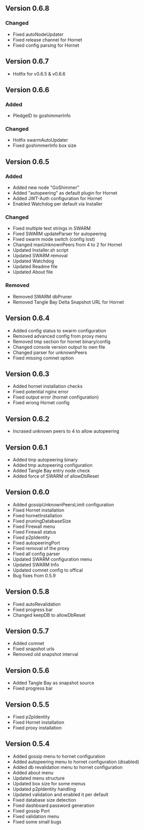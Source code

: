 ## Version 0.6.8
### Changed
- Fixed autoNodeUpdater
- Fixed release channel for Hornet
- Fixed config parsing for Hornet

## Version 0.6.7
- Hotfix for v0.6.5 & v0.6.6

## Version 0.6.6
### Added
- PledgeID to goshimmerInfo
### Changed
- Hotfix swarmAutoUpdater
- Fixed goshimmerInfo box size

## Version 0.6.5
### Added
- Added new node "GoShimmer"
- Added "autopeering" as default plugin for Hornet
- Added JWT-Auth configuration for Hornet
- Enabled Watchdog per default via Installer
### Changed
- Fixed multiple text strings in SWARM
- Fixed SWARM updateParser for autopeering
- Fixed swarm mode switch (config lost)
- Changed maxUnknownPeers from 4 to 2 for Hornet
- Updated Installer.sh script
- Updated SWARM removal
- Updated Watchdog
- Updated Readme file
- Updated About file
### Removed
- Removed SWARM dbPruner
- Removed Tangle Bay Delta Snapshot URL for Hornet


## Version 0.6.4
- Added config status to swarm configuration
- Removed advanced config from proxy menu
- Removed tmp section for hornet binary/config
- Changed console version output to own file
- Changed parser for unknownPeers
- Fixed missing comnet option


## Version 0.6.3
- Added hornet installation checks
- Fixed potential nginx error
- Fixed output error (hornet configuration)
- Fixed wrong Hornet config


## Version 0.6.2
- Incrased unknown peers to 4 to allow autopeering


## Version 0.6.1
- Added tmp autopeering binary
- Added tmp autopeering configuration
- Added Tangle Bay entry node check
- Added force of SWARM of allowDbReset


## Version 0.6.0
- Added gossipUnknownPeersLimit configuration
- Fixed Hornet installation
- Fixed hornetInstallation
- Fixed pruningDatabaseSize
- Fixed Firewall menu
- Fixed Firewall status
- Fixed p2pIdentity
- Fixed autopeeringPort
- Fixed removal of the proxy
- Fixed all config parser
- Updated SWARM configuration menu
- Updated SWARM Info
- Updated comnet config to offical
- Bug fixes from 0.5.9


## Version 0.5.8
- Fixed autoRevalidation
- Fixed progress bar
- Changed keepDB to allowDbReset


## Version 0.5.7
- Added comnet
- Fixed snapshot urls
- Removed old snapshot interval


## Version 0.5.6
- Added Tangle Bay as snapshot source
- Fixed progress bar


## Version 0.5.5
- Fixed p2pIdentity
- Fixed Hornet installation
- Fixed proxy installation


## Version 0.5.4
- Added gossip menu to hornet configuration
- Added autopeering menu to hornet configuration (disabled)
- Added db revalidation menu to hornet configuration
- Added about menu
- Updated menu structure
- Updated box size for some menus
- Updated p2pIdentity handling
- Updated validation and enabled it per default
- Fixed database size detection
- Fixed dashboard password generation
- Fixed gossip Port
- Fixed validation menu
- Fixed some small bugs